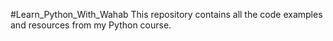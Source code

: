 #Learn_Python_With_Wahab
This repository contains all the code examples and resources from my Python course.
